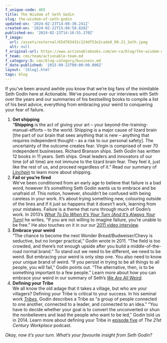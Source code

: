 ```yaml
---
f_unique-code: 465
title: The Wisdom of Seth Godin
slug: the-wisdom-of-seth-godin
updated-on: '2024-02-23T14:08:30.241Z'
created-on: '2024-02-22T15:08:50.828Z'
published-on: '2024-02-23T14:16:55.370Z'
f_image:
  url: /assets/external/65d765431c124df53e2cada9_09.21_Seth.jpeg
  alt: null
f_original-url: https://www.actionablebooks.com/en-ca/blog/the-wisdom-of-seth-godin/
f_team: cms/team/actionable-team.md
f_category-3: cms/blog-category/business.md
f_date-published: '2015-09-22T00:00:00.000Z'
layout: '[blog].html'
tags: blog
---
```


If you’ve been around awhile you know that we’re big fans of the inimitable Seth Godin here at Actionable. We’ve poured over our interviews with Seth over the years and our summaries of his bestselling books to compile a list of his best advice, everything from embracing your weird to conquering your fear of failure.

1.  **Get shipping**  
    “**Shipping** is the act of giving your art – your beyond-the-training-manual-efforts – to the world. Shipping is a major cause of lizard brain \[the part of our brain that sees anything that is new – anything that requires independent thought – as a risk to our personal safety\]. The uncertainty of the outcome creates fear. Virgin is comprised of over 70 independent businesses. Richard Branson ships. Seth Godin has written 12 books in 11 years. Seth ships. Great leaders and innovators of our time (of all time) are not immune to the lizard brain fear. They feel it, just like the rest of us, and proceed regardless of it.” Read our summary of [_Linchpin_](https://www.actionablebooks.com/en-ca/summaries/linchpin/) to learn more about shipping.
2.  **Fail or you’re fired**  
    We’ve been conditioned from an early age to believe that failure is a bad word, however it’s something Seth Godin wants us to embrace and be unafraid of. This notion, however, shouldn’t be confused with being careless in your work. It’s about trying something new, colouring outside of the lines and if it just so happens that it doesn’t work, learning from your mistakes. Failure is a theme that runs through much of Godin’s work. In 2013’s [_What To Do When It’s Your Turn (And It’s Always Your Turn)_](https://www.actionablebooks.com/en-ca/summaries/what-to-do-when-its-your-turn-and-its-always-your-turn/) he writes, “If you are not willing to imagine failure, you’re unable to be free.” He also touches on it in our our [2011 video interview](https://www.actionablebooks.com/en-ca/blog/seth-godin-fail-or-your-fired/).
3.  **Embrace your weird**  
    “The chance to become the next Wonder Bread/Budweiser/Chevy is seductive, but no longer practical,” Godin wrote in 2011. “The field is too crowded, and there’s not enough upside after you build a middle-of-the-road normal brand.” To stand out we need to be different, we need to be weird. But embracing your weird is only step one. You also need to know your unique brand of weird. “If you persist in trying to be all things to all people, you will fail,” Godin points out. “The alternative, then, is to be something important to a few people.” Learn more about how you can embrace your weird in our summary of Seth’s [_We Are All Weird_](https://www.actionablebooks.com/en-ca/summaries/we-are-all-weird/).
4.  **Defining your Tribe**  
    We all know the old adage that it takes a village, but who are your villagers? Defining your Tribe is critical to your success. In his seminal work [_Tribes_](https://www.actionablebooks.com/en-ca/summaries/tribes/), Godin describes a Tribe as “a group of people connected to one another, connected to a leader, and connected to an idea.” “You have to decide whether your goal is to convert the unconverted or shun the nonbelievers and lead the people who want to be led,” Godin told us in 2014. Learn more about defining your Tribe in [episode five](https://www.actionablebooks.com/en-ca/podcast/005-project-based-tribes/) of _The 21st Century Workplace_ podcast.

_Okay, now it’s your turn. What’s your favourite insight from Seth Godin?_

